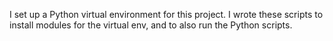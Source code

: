 I set up a Python virtual environment for this project. I wrote these scripts to install modules for the virtual env, and to also run the Python scripts.
